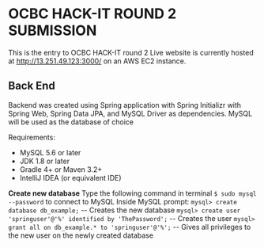 # OCBC HACK-IT ROUND 2 SUBMISSION

This is the entry to OCBC HACK-IT round 2
Live website is currently hosted at http://13.251.49.123:3000/ on an AWS EC2 instance.

## Back End
Backend was created using Spring application with Spring Initializr with Spring Web, Spring Data JPA, and MySQL Driver as dependencies. MySQL will be used as the database of choice

Requirements:
* MySQL 5.6 or later
* JDK 1.8 or later
* Gradle 4+ or Maven 3.2+
* IntelliJ IDEA (or equivalent IDE)

**Create new database**
Type the following command in terminal `$ sudo mysql --password` to connect to MySQL
Inside MySQL prompt:
`mysql> create database db_example;` -- Creates the new database
`mysql> create user 'springuser'@'%' identified by 'ThePassword';` -- Creates the user
`mysql> grant all on db_example.* to 'springuser'@'%';` -- Gives all privileges to the new user on the newly created database
